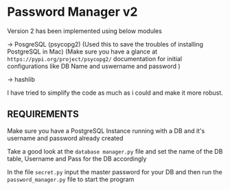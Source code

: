 
# Password Manager v2

Version 2 has been implemented using below modules

-> PosgreSQL (psycopg2) (Used this to save the troubles of installing PostgreSQL in Mac)
    (Make sure you have a glance at ```https://pypi.org/project/psycopg2/``` documentation for initial configurations like DB Name and uswername and password )

-> hashlib

I have tried to simplify the code as much as i could and make it more robust.

## REQUIREMENTS

Make sure you have a PostgreSQL Instance running with a DB and it's username and password already created

Take a good look at the ```database manager.py``` file and set the name of the DB table, Username and Pass for the DB accordingly

In the file ```secret.py``` input the master password for your DB and then run the ```password_manager.py``` file to start the program
